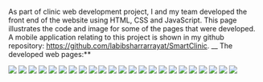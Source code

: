 As part of clinic web development project, I and my team developed the front end of the website using HTML, CSS and JavaScript. This page illustrates the code and image for some of the pages that were developed. A mobile application relating to this project is shown in my github repository: https://github.com/labibsharrarrayat/SmartClinic. __
The developed web pages:**

![](web_screenshots/p1.JPG)
![](web_screenshots/p2.JPG)
![](web_screenshots/p3.JPG)
![](web_screenshots/p4.JPG)
![](web_screenshots/p5.JPG)
![](web_screenshots/p6.JPG)
![](web_screenshots/p7.JPG)
![](web_screenshots/p8.JPG)
![](web_screenshots/p9.JPG)
![](web_screenshots/p10.JPG)
![](web_screenshots/p11.JPG)
![](web_screenshots/p12.JPG)
![](web_screenshots/p13.JPG)
![](web_screenshots/p14.JPG)
![](web_screenshots/p15.JPG)
![](web_screenshots/p16.JPG)
![](web_screenshots/p17.JPG)
![](web_screenshots/p18.JPG)
![](web_screenshots/p19.JPG)
![](web_screenshots/p20.JPG)
![](web_screenshots/p21.JPG)
![](web_screenshots/p22.JPG)
![](web_screenshots/p23.JPG)
